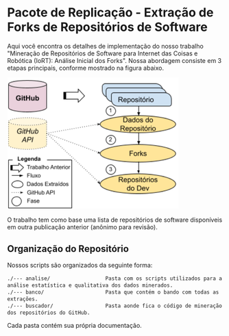 # Pacote de Replicação - Extração de Forks de Repositórios de Software

Aqui você encontra os detalhes de implementação do nosso trabalho "Mineração de Repositórios de Software para Internet das Coisas e Robótica (IoRT): Análise Inicial dos Forks".
Nossa abordagem consiste em 3 etapas principais, conforme mostrado na figura abaixo.

<img src="./workflow.png" width="400px">

O trabalho tem como base uma lista de repositórios de software disponíveis <!-- [nessa](https://github.com/IntelAgir-Research-Group/sbcars2021-replication-package-mining-iot)--> em outra publicação anterior (anônimo para revisão).


<!-- ## Pesquisadores Envolvidos
Este estudo foi realizado por membros do Grupo de Pesquisa Intel Agir, com o apoio da Fundação Araucária, com bolsa PIBIC, sob a orientação do professor Michel Albonico.

- [Michel Albonico](https://michelalbonico.github.io) (Professor da Universidade Tecnológica Federal do Paraná)
- [Alexandre Corneau](https://github.com/ALEXANDRECORNEAU) (Bolsista PIBIC da Universidade Tecnológica Federal do Paraná)
-->

## Organização do Repositório

Nossos scripts são organizados da seguinte forma:

````
./--- analise/                  Pasta com os scripts utilizados para a análise estatística e qualitativa dos dados minerados.
./--- banco/                    Pasta que contém o bando com todas as extrações. 
./--- buscador/                 Pasta aonde fica o código de mineração dos repositórios do GitHub.
````

Cada pasta contém sua própria documentação.
